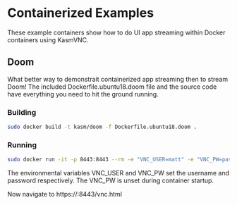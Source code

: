 # Containerized Examples

These example containers show how to do UI app streaming within Docker containers using KasmVNC.

## Doom

What better way to demonstrait containerized app streaming then to stream Doom! The included Dockerfile.ubuntu18.doom file and the source code have everything you need to hit the ground running.

### Building
```sh
sudo docker build -t kasm/doom -f Dockerfile.ubuntu18.doom .
```

### Running
```sh
sudo docker run -it -p 8443:8443 --rm -e "VNC_USER=matt" -e "VNC_PW=password123"  kasm/doom:latest
```

The environmental variables VNC_USER and VNC_PW set the username and password respectively. The VNC_PW is unset during container startup. 

Now navigate to https://<ip-address>:8443/vnc.html
